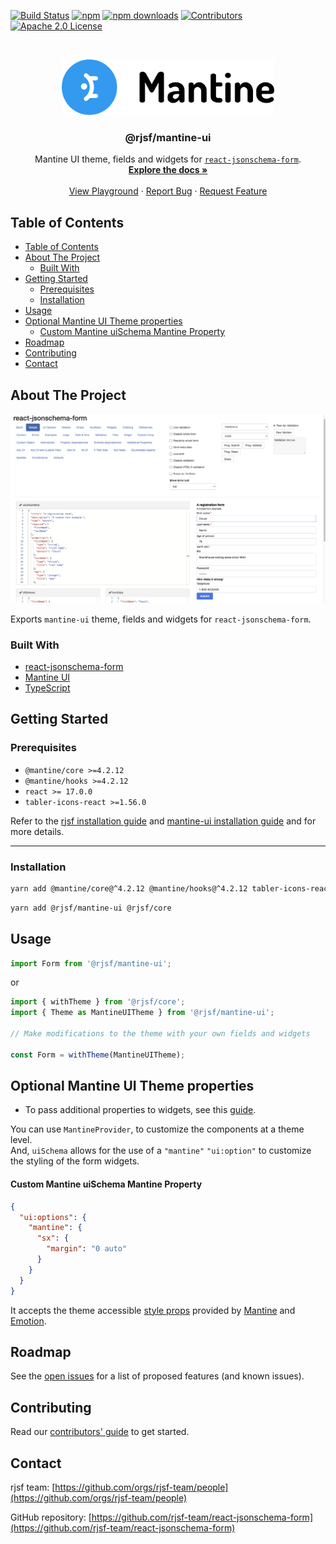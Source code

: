 [![Build Status][build-shield]][build-url]
[![npm][npm-shield]][npm-url]
[![npm downloads][npm-dl-shield]][npm-dl-url]
[![Contributors][contributors-shield]][contributors-url]
[![Apache 2.0 License][license-shield]][license-url]

<!-- PROJECT LOGO -->
<br />
<p align="center">
  <a href="https://github.com/rjsf-team/react-jsonschema-form">
    <img src="./logo.png" alt="Logo" width="340">
  </a>

  <h3 align="center">@rjsf/mantine-ui</h3>

  <p align="center">
  Mantine UI theme, fields and widgets for <a href="https://github.com/rjsf-team/react-jsonschema-form/"><code>react-jsonschema-form</code></a>.
    <br />
    <a href="https://rjsf-team.github.io/react-jsonschema-form/docs/"><strong>Explore the docs »</strong></a>
    <br />
    <br />
    <a href="https://rjsf-team.github.io/react-jsonschema-form/">View Playground</a>
    ·
    <a href="https://github.com/rjsf-team/react-jsonschema-form/issues">Report Bug</a>
    ·
    <a href="https://github.com/rjsf-team/react-jsonschema-form/issues">Request Feature</a>
  </p>
</p>

<!-- TABLE OF CONTENTS -->

## Table of Contents

- [Table of Contents](#table-of-contents)
- [About The Project](#about-the-project)
  - [Built With](#built-with)
- [Getting Started](#getting-started)
  - [Prerequisites](#prerequisites)
  - [Installation](#installation)
- [Usage](#usage)
- [Optional Mantine UI Theme properties](#optional-mantine-ui-theme-properties)
  - [Custom Mantine uiSchema Mantine Property](#custom-mantine-uischema-mantine-property)
- [Roadmap](#roadmap)
- [Contributing](#contributing)
- [Contact](#contact)

<!-- ABOUT THE PROJECT -->

## About The Project

[![@rjsf/mantine-ui Screen Shot][product-screenshot]](https://rjsf-team.github.io/@rjsf/mantine-ui)

Exports `mantine-ui` theme, fields and widgets for `react-jsonschema-form`.

### Built With

- [react-jsonschema-form](https://github.com/rjsf-team/react-jsonschema-form/)
- [Mantine UI](https://mantine.dev/)
- [TypeScript](https://www.typescriptlang.org/)

<!-- GETTING STARTED -->

## Getting Started

### Prerequisites


- `@mantine/core >=4.2.12`
- `@mantine/hooks >=4.2.12`
- `react >= 17.0.0`
- `tabler-icons-react >=1.56.0`


Refer to the [rjsf installation guide](https://rjsf-team.github.io/react-jsonschema-form/docs/#installation) and [mantine-ui installation guide](https://mantine.dev/pages/getting-started/) and for more details.

---

### Installation

```bash
yarn add @mantine/core@^4.2.12 @mantine/hooks@^4.2.12 tabler-icons-react@^1.56.0
```

```bash
yarn add @rjsf/mantine-ui @rjsf/core
```

<!-- USAGE EXAMPLES -->

## Usage

```js
import Form from '@rjsf/mantine-ui';
```

or

```js
import { withTheme } from '@rjsf/core';
import { Theme as MantineUITheme } from '@rjsf/mantine-ui';

// Make modifications to the theme with your own fields and widgets

const Form = withTheme(MantineUITheme);
```

## Optional Mantine UI Theme properties

- To pass additional properties to widgets, see this [guide](https://rjsf-team.github.io/react-jsonschema-form/docs/usage/objects#additional-properties).

You can use `MantineProvider`, to customize the components at a theme level.\
And, `uiSchema` allows for the use of a `"mantine"` `"ui:option"` to customize the styling of the form widgets.

#### Custom Mantine uiSchema Mantine Property

```json
{
  "ui:options": {
    "mantine": {
      "sx": {
        "margin": "0 auto"
      }
    }
  }
}
```

It accepts the theme accessible [style props](https://mantine-ui.com/docs/features/style-props) provided by [Mantine](https://mantine-ui.com/docs/getting-started) and [Emotion](https://emotion.sh/docs/introduction).

<!-- ROADMAP -->

## Roadmap

See the [open issues](https://github.com/rjsf-team/react-jsonschema-form/issues) for a list of proposed features (and known issues).

<!-- CONTRIBUTING -->

## Contributing

Read our [contributors' guide](https://rjsf-team.github.io/react-jsonschema-form/docs/contributing/) to get started.

<!-- CONTACT -->

## Contact

rjsf team: [https://github.com/orgs/rjsf-team/people](https://github.com/orgs/rjsf-team/people)

GitHub repository: [https://github.com/rjsf-team/react-jsonschema-form](https://github.com/rjsf-team/react-jsonschema-form)

<!-- MARKDOWN LINKS & IMAGES -->
<!-- https://www.markdownguide.org/basic-syntax/#reference-style-links -->

[build-shield]: https://github.com/rjsf-team/react-jsonschema-form/workflows/CI/badge.svg
[build-url]: https://github.com/rjsf-team/react-jsonschema-form/actions
[contributors-shield]: https://img.shields.io/github/contributors/rjsf-team/react-jsonschema-form.svg
[contributors-url]: https://github.com/rjsf-team/react-jsonschema-form/graphs/contributors
[license-shield]: https://img.shields.io/badge/license-Apache%202.0-blue.svg?style=flat-square
[license-url]: https://choosealicense.com/licenses/apache-2.0/
[npm-shield]: https://img.shields.io/npm/v/@rjsf/mantine-ui/latest.svg?style=flat-square
[npm-url]: https://www.npmjs.com/package/@rjsf/mantine-ui
[npm-dl-shield]: https://img.shields.io/npm/dm/@rjsf/mantine-ui.svg?style=flat-square
[npm-dl-url]: https://www.npmjs.com/package/@rjsf/mantine-ui
[product-screenshot]: ./screenshot.png
